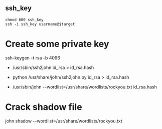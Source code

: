 
## ssh_key
```
chmod 600 ssh_key
ssh -i ssh_key username@$target
```
# Create some private key
ssh-keygen -t rsa -b 4096
  

- /usr/sbin/ssh2john id_rsa > id_rsa.hash
- python /usr/share/john/ssh2john.py id_rsa > id_rsa.hash

- /usr/sbin/john --wordlist=/usr/share/wordlists/rockyou.txt id_rsa.hash

# Crack shadow file
john shadow --wordlist=/usr/share/wordlists/rockyou.txt
